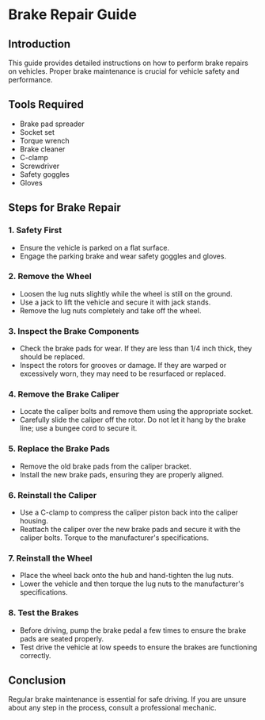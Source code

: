 # Brake Repair Guide

## Introduction
This guide provides detailed instructions on how to perform brake repairs on vehicles. Proper brake maintenance is crucial for vehicle safety and performance.

## Tools Required
- Brake pad spreader
- Socket set
- Torque wrench
- Brake cleaner
- C-clamp
- Screwdriver
- Safety goggles
- Gloves

## Steps for Brake Repair

### 1. Safety First
- Ensure the vehicle is parked on a flat surface.
- Engage the parking brake and wear safety goggles and gloves.

### 2. Remove the Wheel
- Loosen the lug nuts slightly while the wheel is still on the ground.
- Use a jack to lift the vehicle and secure it with jack stands.
- Remove the lug nuts completely and take off the wheel.

### 3. Inspect the Brake Components
- Check the brake pads for wear. If they are less than 1/4 inch thick, they should be replaced.
- Inspect the rotors for grooves or damage. If they are warped or excessively worn, they may need to be resurfaced or replaced.

### 4. Remove the Brake Caliper
- Locate the caliper bolts and remove them using the appropriate socket.
- Carefully slide the caliper off the rotor. Do not let it hang by the brake line; use a bungee cord to secure it.

### 5. Replace the Brake Pads
- Remove the old brake pads from the caliper bracket.
- Install the new brake pads, ensuring they are properly aligned.

### 6. Reinstall the Caliper
- Use a C-clamp to compress the caliper piston back into the caliper housing.
- Reattach the caliper over the new brake pads and secure it with the caliper bolts. Torque to the manufacturer's specifications.

### 7. Reinstall the Wheel
- Place the wheel back onto the hub and hand-tighten the lug nuts.
- Lower the vehicle and then torque the lug nuts to the manufacturer's specifications.

### 8. Test the Brakes
- Before driving, pump the brake pedal a few times to ensure the brake pads are seated properly.
- Test drive the vehicle at low speeds to ensure the brakes are functioning correctly.

## Conclusion
Regular brake maintenance is essential for safe driving. If you are unsure about any step in the process, consult a professional mechanic.